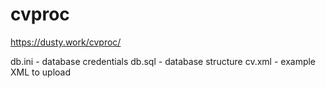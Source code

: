 # cvproc

https://dusty.work/cvproc/

db.ini - database credentials
db.sql - database structure
cv.xml - example XML to upload
